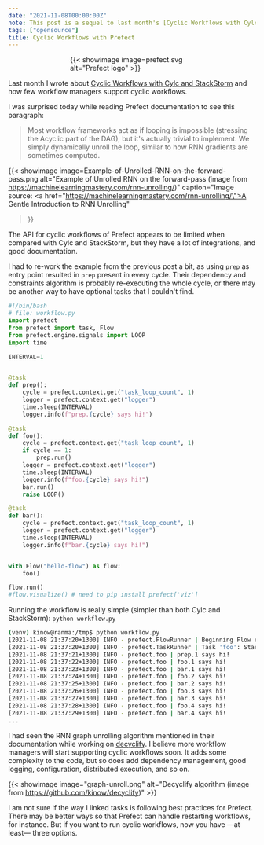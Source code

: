 ```yaml
---
date: "2021-11-08T00:00:00Z"
note: This post is a sequel to last month's [Cyclic Workflows with Cylc and StackStorm](/2021/10/01/cyclic-workflows-with-cylc-and-stackstorm.html)
tags: ["opensource"]
title: Cyclic Workflows with Prefect
---
```


<div style="width: 50%; margin: 0 auto;">
  {{< showimage image=prefect.svg alt="Prefect logo" >}}
</div>

Last month I wrote about
[Cyclic Workflows with Cylc and StackStorm](/2021/10/01/cyclic-workflows-with-cylc-and-stackstorm.html)
and how few workflow managers support cyclic workflows.

I was surprised today while reading Prefect documentation to see this paragraph:

> Most workflow frameworks act as if looping is impossible (stressing the Acyclic part of the DAG),
> but it's actually trivial to implement. We simply dynamically unroll the loop, similar to how RNN
> gradients are sometimes computed.

<!--more-->

{{< showimage
      image=Example-of-Unrolled-RNN-on-the-forward-pass.png
      alt="Example of Unrolled RNN on the forward-pass (image from https://machinelearningmastery.com/rnn-unrolling/)"
      caption="Image source: <a href=\"https://machinelearningmastery.com/rnn-unrolling/\">A Gentle Introduction to RNN Unrolling</a>"
>}}

The API for cyclic workflows of Prefect appears to be limited when compared with Cylc and
StackStorm, but they have a lot of integrations, and good documentation.

I had to re-work the example from the previous post a bit, as using `prep` as entry point
resulted in `prep` present in every cycle. Their dependency and constraints algorithm is
probably re-executing the whole cycle, or there may be another way to have optional tasks
that I couldn't find.

```python
#!/bin/bash
# file: workflow.py
import prefect
from prefect import task, Flow
from prefect.engine.signals import LOOP
import time

INTERVAL=1


@task
def prep():
    cycle = prefect.context.get("task_loop_count", 1)
    logger = prefect.context.get("logger")
    time.sleep(INTERVAL)
    logger.info(f"prep.{cycle} says hi!")

@task
def foo():
    cycle = prefect.context.get("task_loop_count", 1)
    if cycle == 1:
        prep.run()
    logger = prefect.context.get("logger")
    time.sleep(INTERVAL)
    logger.info(f"foo.{cycle} says hi!")
    bar.run()
    raise LOOP()

@task
def bar():
    cycle = prefect.context.get("task_loop_count", 1)
    logger = prefect.context.get("logger")
    time.sleep(INTERVAL)
    logger.info(f"bar.{cycle} says hi!")


with Flow("hello-flow") as flow:
    foo()

flow.run()
#flow.visualize() # need to pip install prefect['viz']
```

Running the workflow is really simple (simpler than both
Cylc and StackStorm): `python workflow.py`

```bash
(venv) kinow@ranma:/tmp$ python workflow.py 
[2021-11-08 21:37:20+1300] INFO - prefect.FlowRunner | Beginning Flow run for 'hello-flow'
[2021-11-08 21:37:20+1300] INFO - prefect.TaskRunner | Task 'foo': Starting task run...
[2021-11-08 21:37:21+1300] INFO - prefect.foo | prep.1 says hi!
[2021-11-08 21:37:22+1300] INFO - prefect.foo | foo.1 says hi!
[2021-11-08 21:37:23+1300] INFO - prefect.foo | bar.1 says hi!
[2021-11-08 21:37:24+1300] INFO - prefect.foo | foo.2 says hi!
[2021-11-08 21:37:25+1300] INFO - prefect.foo | bar.2 says hi!
[2021-11-08 21:37:26+1300] INFO - prefect.foo | foo.3 says hi!
[2021-11-08 21:37:27+1300] INFO - prefect.foo | bar.3 says hi!
[2021-11-08 21:37:28+1300] INFO - prefect.foo | foo.4 says hi!
[2021-11-08 21:37:29+1300] INFO - prefect.foo | bar.4 says hi!
...
```

I had seen the RNN graph unrolling algorithm mentioned in their documentation
while working on [decyclify](https://github.com/kinow/decyclify). I believe more
workflow managers will start supporting cyclic workflows soon. It adds some
complexity to the code, but so does add dependency management, good logging,
configuration, distributed execution, and so on.

{{< showimage image="graph-unroll.png" alt="Decyclify algorithm (image from https://github.com/kinow/decyclify)" >}}

I am not sure if the way I linked tasks is following best practices for Prefect. There
may be better ways so that Prefect can handle restarting workflows, for instance. But
if you want to run cyclic workflows, now you have —at least— three options.
